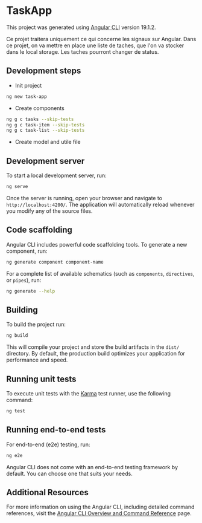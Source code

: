 # TaskApp

This project was generated using [Angular CLI](https://github.com/angular/angular-cli) version 19.1.2.

Ce projet traitera uniquement ce qui concerne les signaux sur Angular. 
Dans ce projet, on va mettre en place une liste de taches, que l'on va stocker dans le local storage. Les taches pourront changer de status.

## Development steps

* Init project
```bash
ng new task-app
```
* Create components
```bash
ng g c tasks --skip-tests
ng g c task-item --skip-tests
ng g c task-list --skip-tests
```
* Create model and utile file

## Development server

To start a local development server, run:

```bash
ng serve
```

Once the server is running, open your browser and navigate to `http://localhost:4200/`. The application will automatically reload whenever you modify any of the source files.

## Code scaffolding

Angular CLI includes powerful code scaffolding tools. To generate a new component, run:

```bash
ng generate component component-name
```

For a complete list of available schematics (such as `components`, `directives`, or `pipes`), run:

```bash
ng generate --help
```

## Building

To build the project run:

```bash
ng build
```

This will compile your project and store the build artifacts in the `dist/` directory. By default, the production build optimizes your application for performance and speed.

## Running unit tests

To execute unit tests with the [Karma](https://karma-runner.github.io) test runner, use the following command:

```bash
ng test
```

## Running end-to-end tests

For end-to-end (e2e) testing, run:

```bash
ng e2e
```

Angular CLI does not come with an end-to-end testing framework by default. You can choose one that suits your needs.

## Additional Resources

For more information on using the Angular CLI, including detailed command references, visit the [Angular CLI Overview and Command Reference](https://angular.dev/tools/cli) page.
